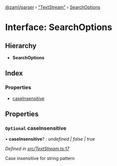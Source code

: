 [@zaml/parser](../README.md) › ["TextStream"](../modules/_textstream_.md) › [SearchOptions](_textstream_.searchoptions.md)

# Interface: SearchOptions

## Hierarchy

* **SearchOptions**

## Index

### Properties

* [caseInsensitive](_textstream_.searchoptions.md#optional-caseinsensitive)

## Properties

### `Optional` caseInsensitive

• **caseInsensitive**? : *undefined | false | true*

*Defined in [src/TextStream.ts:17](https://github.com/nexushubs/zaml-lang/blob/226a4c7/packages/zaml-parser/src/TextStream.ts#L17)*

Case insensitive for string pattern
